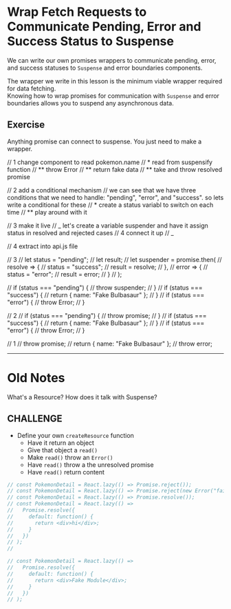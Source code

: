 # Wrap Fetch Requests to Communicate Pending, Error and Success Status to Suspense

We can write our own promises wrappers to communicate pending, error, and success statuses to `Suspense` and error boundaries components.

The wrapper we write in this lesson is the minimum viable wrapper required for data fetching.  
Knowing how to wrap promises for communication with `Suspense` and error boundaries allows you to suspend any asynchronous data.

## Exercise

Anything promise can connect to suspense.
You just need to make a wrapper.

// 1 change component to read pokemon.name
// \* read from suspensify function
// ** throw Error
// ** return fake data
// \*\* take and throw resolved promise

// 2 add a conditional mechanism
// we can see that we have three conditions that we need to handle: "pending", "error", and "success". so lets write a conditional for these
// \* create a status variabl to switch on each time
// \*\* play around with it

// 3 make it live
// _ let's create a variable suspender and have it assign status in resolved and rejected cases
// 4 connect it up
// _

// 4 extract into api.js file

// 3
// let status = "pending";
// let result;
// let suspender = promise.then(
// resolve => {
// status = "success";
// result = resolve;
// },
// error => {
// status = "error";
// result = error;
// }
// );

// if (status === "pending") {
// throw suspender;
// }
// if (status === "success") {
// return { name: "Fake Bulbasaur" };
// }
// if (status === "error") {
// throw Error;
// }

// 2
// if (status === "pending") {
// throw promise;
// }
// if (status === "success") {
// return { name: "Fake Bulbasaur" };
// }
// if (status === "error") {
// throw Error;
// }

// 1
// throw promise;
// return { name: "Fake Bulbasaur" };
// throw error;

---

# Old Notes

What's a Resource?
How does it talk with Suspense?

## CHALLENGE

- Define your own `createResource` function
  - Have it return an object
  - Give that object a `read()`
  - Make `read()` throw an `Error()`
  - Have `read()` throw a the unresolved promise
  - Have `read()` return content

```js
// const PokemonDetail = React.lazy(() => Promise.reject());
// const PokemonDetail = React.lazy(() => Promise.reject(new Error("fail")));
// const PokemonDetail = React.lazy(() => Promise.resolve());
// const PokemonDetail = React.lazy(() =>
//   Promise.resolve({
//     default: function() {
//       return <div>hi</div>;
//     }
//   })
// );
//

// const PokemonDetail = React.lazy(() =>
//   Promise.resolve({
//     default: function() {
//       return <div>Fake Module</div>;
//     }
//   })
// );
```
